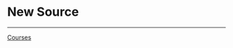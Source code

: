 # New Source

---

[Courses](New%20Source%2041a9904d833b446bb2e903a2f86e2677/Courses%2098dc9ae5649b420a8e9d8f7d846cabb7.csv)
